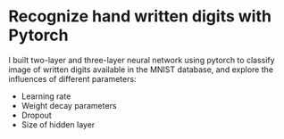 # Recognize hand written digits with Pytorch
I built two-layer and three-layer neural network using pytorch to classify image of written digits available in the MNIST database, and explore the influences of different parameters:
- Learning rate
- Weight decay parameters
- Dropout
- Size of hidden layer
